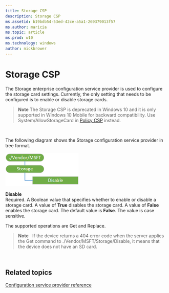 ```yaml
---
title: Storage CSP
description: Storage CSP
ms.assetid: b19bdb54-53ed-42ce-a5a1-269379013f57
ms.author: maricia
ms.topic: article
ms.prod: w10
ms.technology: windows
author: nickbrower
---
```


# Storage CSP


The Storage enterprise configuration service provider is used to configure the storage card settings. Currently, the only setting that needs to be configured is to enable or disable storage cards.

> **Note**  The Storage CSP is deprecated in Windows 10 and it is only supported in Windows 10 Mobile for backward compatibility. Use System/AllowStorageCard in [Policy CSP](policy-configuration-service-provider.md) instead.

 

The following diagram shows the Storage configuration service provider in tree format.

![provisioning\-csp\-storage](images/provisioning-csp-storage.png)

<a href="" id="disable"></a>**Disable**  
Required. A Boolean value that specifies whether to enable or disable a storage card. A value of **True** disables the storage card. A value of **False** enables the storage card. The default value is **False**. The value is case sensitive.

The supported operations are Get and Replace.

> **Note**   If the device returns a 404 error code when the server applies the Get command to ./Vendor/MSFT/Storage/Disable, it means that the device does not have an SD card.

 

## Related topics


[Configuration service provider reference](configuration-service-provider-reference.md)

 

 






